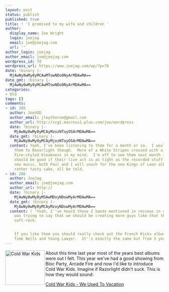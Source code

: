 ```yaml
---
layout: post
status: publish
published: true
title: ! 'I promised to my wife and children '
author:
  display_name: Joe Wright
  login: joejag
  email: joe@joejag.com
  url: ''
author_login: joejag
author_email: joe@joejag.com
wordpress_id: 78
wordpress_url: https://www.joejag.com/wp/?p=78
date: !binary |-
  MjAwNy0wMy0yMCAwMTowNDo0NyArMDAwMA==
date_gmt: !binary |-
  MjAwNy0wMy0yMCAwMTowNDo0NyArMDAwMA==
categories:
- Old
tags: []
comments:
- id: 285
  author: JoeVOD
  author_email: jleythorne@gmail.com
  author_url: http://ccgi.macross1.plus.com/joe/wordpress
  date: !binary |-
    MjAwNy0wMy0yMCAyMzozNToyOSArMDAwMA==
  date_gmt: !binary |-
    MjAwNy0wMy0yMCAyMjozNToyOSArMDAwMA==
  content: Yeah, I've been listening to them for a month or so.  I wouldn't compare
    them to Razorlight though.  More of a White Stripes crossed with a real Arcade
    Fire-styled bleakness in my mind.  I'm off to see them next month in Pompey, which
    should be good if their live act is as tight as the recorded stuff.  As for other
    new music, both Paul and I will vouch for the new Kings of Leon album, which is
    rather tasty cake, all be told.
- id: 286
  author: JoeJag
  author_email: joe@joejag.com
  author_url: http://
  date: !binary |-
    MjAwNy0wMy0yMSAwMDoyNDowMyArMDAwMA==
  date_gmt: !binary |-
    MjAwNy0wMy0yMCAyMzoyNDowMyArMDAwMA==
  content: ! 'Yeah, I''ve heard those 2 bands mentioned in reviews in comparison.  I
    was trying to say that we should be creating more guys like that then pointless
    soft-rock.


    If you like them you should really check out the French Kicks albums called One
    Time Bells and Young Lawyer.  It''s exactly the same but from 3 years ago.'
---
```

<p><img style="float: left; padding-right: 3px;" alt="Cold War Kids" height="110" width="125" src="http://www.mywiredempire.com/i/blog/coldwar.jpg"/>About this time last year most of the years best albums were out I felt.  This year we've had a good showing from Bloc Party, Arcade Fire and now I'd like to introduce Cold War Kids.  Imagine if Razorlight didn't suck.  This is how they would sound:</p>
<p><a href="http://www.youtube.com/watch?v=8rfDvpfC2bw">Cold War Kids - We Used To Vacation</a></p>

